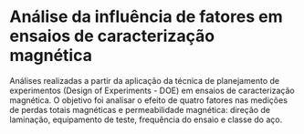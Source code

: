 # Análise da influência de fatores em ensaios de caracterização magnética

Análises realizadas a partir da aplicação da técnica de planejamento de experimentos (Design of Experiments - DOE) em ensaios de caracterização magnética. O objetivo foi analisar o efeito de quatro fatores nas medições de perdas totais magnéticas e permeabilidade magnética: direção de laminação, equipamento de teste, frequência do ensaio e classe do aço.

